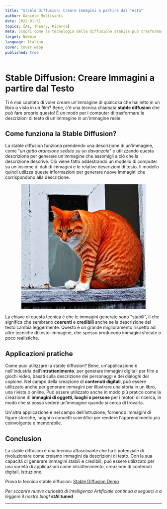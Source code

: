 ```yaml
---
title: "Stable Diffusion: Creare Immagini a partire dal Testo"
author: Daniele Moltisanti
date: 2022-01-31
topics: [AI, Theory, Ricerca]
meta: Scopri come la tecnologia della diffusione stabile può trasformare le descrizioni di testo in immagini realistiche. Conosci le sue applicazioni nell'intrattenimento, nella creazione di contenuti digitali e nell'istruzione. Impara come questa tecnica può migliorare la generazione di immagini per film, giochi, libri e motori di ricerca.
target: Newbie
language: Italian
cover: cover.webp
published: true
---
```


# Stable Diffusion: Creare Immagini a partire dal Testo

Ti è mai capitato di voler creare un'immagine di qualcosa che hai letto in un libro o visto in un film? Bene, c'è una tecnica chiamata **stable diffusion** che può fare proprio questo! È un modo per i computer di trasformare le descrizioni di testo di un'immagine in un'immagine reale.

## Come funziona la Stable Diffusion?

La stable diffusion funziona prendendo una descrizione di un'immagine, come "*un gatto arancione seduto su un davanzale*" e utilizzando questa descrizione per generare un'immagine che assomigli a ciò che la descrizione descrive. Ciò viene fatto addestrando un modello di computer su un insieme di dati di immagini e le relative descrizioni di testo. Il modello quindi utilizza queste informazioni per generare nuove immagini che corrispondono alla descrizione.

<p align="center">
  <img src="./image.png" height="400px" width="auto" alt="gatto-rosso-sul-davanzale"/>
</p>

La chiave di questa tecnica è che le immagini generate sono "stabili", il che significa che sembrano **coerenti** e **credibili** anche se la descrizione del testo cambia leggermente. Questo è un grande miglioramento rispetto ad altre tecniche di testo-immagine, che spesso producono immagini sfocate o poco realistiche.

## Applicazioni pratiche

Come puoi utilizzare la stable diffusion? Bene, un'applicazione è nell'industria dell'**intrattenimento**, per generare immagini digitali per film e giochi video, basati sulla descrizione dei personaggi e dei dialoghi del copione. Nel campo della creazione di **contenuti digitali**, può essere utilizzato anche per generare immagini per illustrare una storia in un libro, una rivista o online. Può essere utilizzato anche in modo più pratico come la creazione di **immagini di oggetti, luoghi o persone** per i motori di ricerca, in modo che si possa vedere un'immagine quando si cerca di trovarla.

Un'altra applicazione è nel campo dell'istruzione, fornendo immagini di figure storiche, luoghi o concetti scientifici per rendere l'apprendimento più coinvolgente e memorabile.

## Conclusion

La stable diffusion è una tecnica affascinante che ha il potenziale di rivoluzionare come creiamo immagini da descrizioni di testo. Con la sua capacità di generare immagini stabili e credibili, può essere utilizzato per una varietà di applicazioni come intrattenimento, creazione di contenuti digitali, istruzione.

Prova la tecnica stable diffusion: [Stable Diffusion Demo ](https://stablediffusionweb.com/#demo)

*Per scoprire nuove curiosità di Intelligenza Artificiale continua a seguirci e a leggere il nostro blog!* **stAI tuned**

---